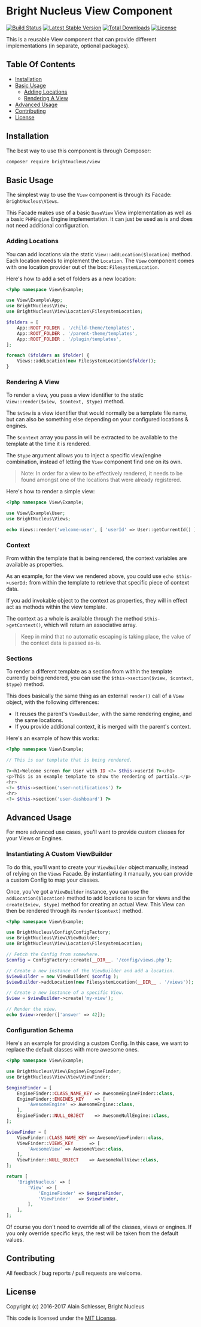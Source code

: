 # Bright Nucleus View Component

[![Build Status](https://github.com/brightnucleus/view/actions/workflows/testing.yml/badge.svg)](https://github.com/brightnucleus/view/actions/workflows/testing.yml)
[![Latest Stable Version](https://img.shields.io/packagist/v/brightnucleus/view.svg)](https://packagist.org/packages/brightnucleus/view)
[![Total Downloads](https://img.shields.io/packagist/dt/brightnucleus/view.svg)](https://packagist.org/packages/brightnucleus/view)
[![License](https://img.shields.io/packagist/l/brightnucleus/view.svg)](https://packagist.org/packages/brightnucleus/view)

This is a reusable View component that can provide different implementations (in separate, optional packages).

## Table Of Contents

* [Installation](#installation)
* [Basic Usage](#basic-usage)
    * [Adding Locations](#adding-locations)
    * [Rendering A View](#rendering-a-view)
* [Advanced Usage](#advanced-usage)
* [Contributing](#contributing)
* [License](#license)

## Installation

The best way to use this component is through Composer:

```BASH
composer require brightnucleus/view
```

## Basic Usage

The simplest way to use the `View` component is through its Facade: `BrightNucleus\Views`.

This Facade makes use of a basic `BaseView` View implementation as well as a basic `PHPEngine` Engine implementation. It can just be used as is and does not need additional configuration.  

### Adding Locations

You can add locations via the static `View::addLocation($location)` method. Each location needs to implement the `Location`. The `View` component comes with one location provider out of the box: `FilesystemLocation`.

Here's how to add a set of folders as a new location:

```PHP
<?php namespace View\Example;

use View\Example\App;
use BrightNucleus\View;
use BrightNucleus\View\Location\FilesystemLocation;

$folders = [
    App::ROOT_FOLDER . '/child-theme/templates',
    App::ROOT_FOLDER . '/parent-theme/templates',
    App::ROOT_FOLDER . '/plugin/templates',
];

foreach ($folders as $folder) {
    Views::addLocation(new FilesystemLocation($folder));
}
```

### Rendering A View

To render a view, you pass a view identifier to the static `View::render($view, $context, $type)` method.

The `$view` is a view identifier that would normally be a template file name, but can also be something else depending on your configured locations & engines.

The `$context` array you pass in will be extracted to be available to the template at the time it is rendered.

The `$type` argument allows you to inject a specific view/engine combination, instead of letting the `View` component find one on its own.

> Note: In order for a view to be effectively rendered, it needs to be found amongst one of the locations that were already registered.

Here's how to render a simple view:

```PHP
<?php namespace View\Example;

use View\Example\User;
use BrightNucleus\Views;

echo Views::render('welcome-user', [ 'userId' => User::getCurrentId() ]);
```

### Context

From within the template that is being rendered, the context variables are available as properties.

As an example, for the view we rendered above, you could use `echo $this->userId;` from within the template to retrieve that specific piece of context data.

If you add invokable object to the context as properties, they will in effect act as methods within the view template.

The context as a whole is available through the method `$this->getContext()`, which will return an associative array. 

> Keep in mind that no automatic escaping is taking place, the value of the context data is passed as-is.

### Sections

To render a different template as a section from within the template currently being rendered, you can use the `$this->section($view, $context, $type)` method.

This does basically the same thing as an external `render()` call of a `View` object, with the following differences:

* It reuses the parent's `ViewBuilder`, with the same rendering engine, and the same locations.
* If you provide additional context, it is merged with the parent's context.

Here's an example of how this works:

```PHP
<?php namespace View\Example;

// This is our template that is being rendered.

?><h1>Welcome screen for User with ID <?= $this->userId ?></h1>
<p>This is an example template to show the rendering of partials.</p>
<hr>
<?= $this->section('user-notifications') ?>
<hr>
<?= $this->section('user-dashboard') ?>
```

## Advanced Usage

For more advanced use cases, you'll want to provide custom classes for your Views or Engines.

### Instantiating A Custom ViewBuilder

To do this, you'll want to create your `ViewBuilder` object manually, instead of relying on the `Views` Facade. By instantiating it manually, you can provide a custom Config to map your classes.

Once, you've got a `ViewBuilder` instance, you can use the `addLocation($location)` method to add locations to scan for views and the `create($view, $type)` method for creating an actual View. This View can then be rendered through its `render($context)` method. 

```PHP
<?php namespace View\Example;

use BrightNucleus\Config\ConfigFactory;
use BrightNucleus\View\ViewBuilder;
use BrightNucleus\View\Location\FilesystemLocation;

// Fetch the Config from somewhere.
$config = ConfigFactory::create(__DIR__. '/config/views.php');

// Create a new instance of the ViewBuilder and add a location.
$viewBuilder = new ViewBuilder( $config );
$viewBuilder->addLocation(new FilesystemLocation(__DIR__ . '/views'));

// Create a new instance of a specific View.
$view = $viewBuilder->create('my-view');

// Render the view.
echo $view->render(['answer' => 42]);
```

### Configuration Schema

Here's an example for providing a custom Config. In this case, we want to replace the default classes with more awesome ones.

```PHP
<?php namespace View\Example;

use BrightNucleus\View\Engine\EngineFinder;
use BrightNucleus\View\View\ViewFinder;

$engineFinder = [
    EngineFinder::CLASS_NAME_KEY => AwesomeEngineFinder::class,
    EngineFinder::ENGINES_KEY    => [
        'AwesomeEngine' => AwesomeEngine::class,
    ],
    EngineFinder::NULL_OBJECT    => AwesomeNullEngine::class,
];

$viewFinder = [
    ViewFinder::CLASS_NAME_KEY => AwesomeViewFinder::class,
    ViewFinder::VIEWS_KEY      => [
        'AwesomeView' => AwesomeView::class,
    ],
    ViewFinder::NULL_OBJECT    => AwesomeNullView::class,
];

return [
    'BrightNucleus' => [
        'View' => [
            'EngineFinder' => $engineFinder,
            'ViewFinder'   => $viewFinder,
        ],
    ],
];
```

Of course you don't need to override all of the classes, views or engines. If you only override specific keys, the rest will be taken from the default values.

## Contributing

All feedback / bug reports / pull requests are welcome.

## License

Copyright (c) 2016-2017 Alain Schlesser, Bright Nucleus

This code is licensed under the [MIT License](LICENSE).

